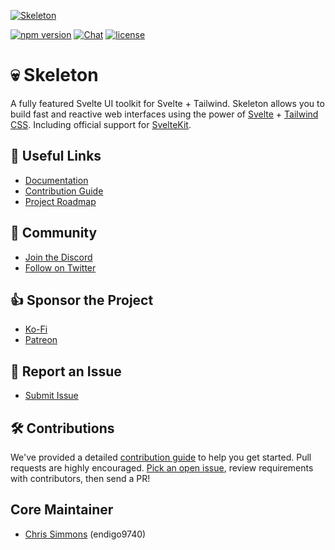 [![Skeleton](https://user-images.githubusercontent.com/1509726/199282306-7454adcb-b765-4618-8438-67655a7dee47.png)](https://www.skeleton.dev/)

[![npm version](https://img.shields.io/npm/v/@skeletonlabs/skeleton?logo=npm&color=cb3837)](https://www.npmjs.com/package/@skeletonlabs/skeleton)
[![Chat](https://img.shields.io/discord/1003691521280856084?label=chat&logo=discord&color=7289da)](https://discord.gg/EXqV7W8MtY)
[![license](https://img.shields.io/badge/license-MIT-%23bada55)](https://github.com/skeletonlabs/skeleton/blob/master/LICENSE)

# 💀 Skeleton

A fully featured Svelte UI toolkit for Svelte + Tailwind. Skeleton allows you to build fast and reactive web interfaces using the power of [Svelte](https://svelte.dev/) + [Tailwind CSS](https://tailwindcss.com/). Including official support for [SvelteKit](https://kit.svelte.dev/).

## 🔗 Useful Links

- [Documentation](https://skeleton.dev/)
- [Contribution Guide](https://skeleton.dev/docs/contributing)
- [Project Roadmap](https://github.com/skeletonlabs/skeleton/wiki/%F0%9F%9B%A3%EF%B8%8F-The-Skeleton-Roadmap)

## 👋 Community

- [Join the Discord](https://discord.gg/EXqV7W8MtY)
- [Follow on Twitter](https://twitter.com/SkeletonUI)

## 👍 Sponsor the Project

- [Ko-Fi](https://ko-fi.com/skeletonlabs)
- [Patreon](https://patreon.com/user?u=83786276)

## 🐞 Report an Issue

- [Submit Issue](https://github.com/skeletonlabs/skeleton/issues/new/choose)

## 🛠️ Contributions

We've provided a detailed [contribution guide](https://www.skeleton.dev/docs/contributions) to help you get started. Pull requests are highly encouraged. [Pick an open issue](https://github.com/skeletonlabs/skeleton/issues), review requirements with contributors, then send a PR!

## Core Maintainer

- [Chris Simmons](https://github.com/endigo9740) (endigo9740)

